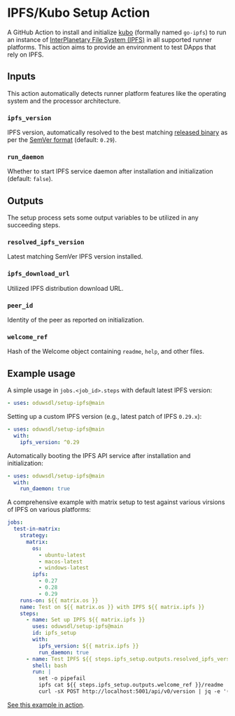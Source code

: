 # IPFS/Kubo Setup Action

A GitHub Action to install and initialize [kubo](https://github.com/ipfs/kubo) (formally named `go-ipfs`) to run an instance of [InterPlanetary File System (IPFS)](https://ipfs.io/) in all supported runner platforms.
This action aims to provide an environment to test DApps that rely on IPFS.


## Inputs

This action automatically detects runner platform features like the operating system and the processor architecture.

### `ipfs_version`

IPFS version, automatically resolved to the best matching [released binary](https://dist.ipfs.io/kubo/versions) as per the [SemVer format](https://semver.org/) (default: `0.29`).

### `run_daemon`

Whether to start IPFS service daemon after installation and initialization (default: `false`).


## Outputs

The setup process sets some output variables to be utilized in any succeeding steps.

### `resolved_ipfs_version`

Latest matching SemVer IPFS version installed.

### `ipfs_download_url`

Utilized IPFS distribution download URL.

### `peer_id`

Identity of the peer as reported on initialization.

### `welcome_ref`

Hash of the Welcome object containing `readme`, `help`, and other files.


## Example usage

A simple usage in `jobs.<job_id>.steps` with default latest IPFS version:

```yml
- uses: oduwsdl/setup-ipfs@main
```

Setting up a custom IPFS version (e.g., latest patch of IPFS `0.29.x`):

```yml
- uses: oduwsdl/setup-ipfs@main
  with:
    ipfs_version: ^0.29
```

Automatically booting the IPFS API service after installation and initialization:

```yml
- uses: oduwsdl/setup-ipfs@main
  with:
    run_daemon: true
```

A comprehensive example with matrix setup to test against various virsions of IPFS on various platforms:

```yml
jobs:
  test-in-matrix:
    strategy:
      matrix:
        os:
          - ubuntu-latest
          - macos-latest
          - windows-latest
        ipfs:
          - 0.27
          - 0.28
          - 0.29
    runs-on: ${{ matrix.os }}
    name: Test on ${{ matrix.os }} with IPFS ${{ matrix.ipfs }}
    steps:
      - name: Set up IPFS ${{ matrix.ipfs }}
        uses: oduwsdl/setup-ipfs@main
        id: ipfs_setup
        with:
          ipfs_version: ${{ matrix.ipfs }}
          run_daemon: true
      - name: Test IPFS ${{ steps.ipfs_setup.outputs.resolved_ipfs_version }} CLI and API
        shell: bash
        run: |
          set -o pipefail
          ipfs cat ${{ steps.ipfs_setup.outputs.welcome_ref }}/readme
          curl -sX POST http://localhost:5001/api/v0/version | jq -e '(.Version=="${{ steps.ipfs_setup.outputs.resolved_ipfs_version }}")'
```

[See this example in action](https://github.com/ibnesayeed/setup-ipfs/blob/master/.github/workflows/test.yml).
